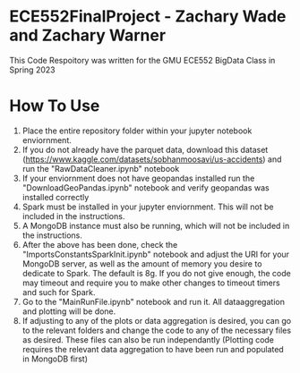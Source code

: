 # ECE552FinalProject - Zachary Wade and Zachary Warner

This Code Respoitory was written for the GMU ECE552 BigData Class in Spring 2023

# How To Use
1. Place the entire repository folder within your jupyter notebook enviornment.
2. If you do not already have the parquet data, download this dataset (https://www.kaggle.com/datasets/sobhanmoosavi/us-accidents) and run the "RawDataCleaner.ipynb" notebook
3. If your enviornment does not have geopandas installed run the "DownloadGeoPandas.ipynb" notebook and verify geopandas was installed correctly
4. Spark must be installed in your jupyter enviornment. This will not be included in the instructions.
5. A MongoDB instance must also be running, which will not be included in the instructions.
6. After the above has been done, check the "ImportsConstantsSparkInit.ipynb" notebook and adjust the URI for your MongoDB server, as well as the amount of memory you desire to dedicate to Spark. The default is 8g. If you do not give enough, the code may timeout and require you to make other changes to timeout timers and such for Spark.
7. Go to the "MainRunFile.ipynb" notebook and run it. All dataaggregation and plotting will be done.
8. If adjusting to any of the plots or data aggregation is desired, you can go to the relevant folders and change the code to any of the necessary files as desired. These files can also be run independantly (Plotting code requires the relevant data aggregation to have been run and populated in MongoDB first)
